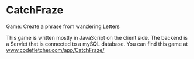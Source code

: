 # CatchFraze
Game: Create a phrase from wandering Letters

This game is written mostly in JavaScript on the client side. The backend is a Servlet that is connected to a mySQL database.
You can find this game at www.codefletcher.com/app/CatchFraze/
